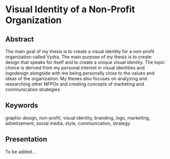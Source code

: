 # Visual Identity of a Non-Profit Organization

<!-- Please limit the title to around **100–125 characters** or less (think — alt text). -->

## Abstract

The main goal of my thesis is to create a visual identity for a non-profit organization called Vydra. The main purpose of my thesis is to create design that speaks for itself and to create a unique visual identity. The topic choice is derived from my personal interest in visual identities and logodesign alongside with me being personally close to the values and ideas of the organization. My theses also focuses on analyzing and researching other NFPOs and creating concepts of marketing and communication strategies. 

## Keywords

graphic design, non-profit, visual identity, branding, logo, marketing, advetisement, social media, style, communication, strategy

## Presentation

To be added...
